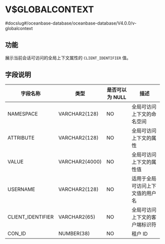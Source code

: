 V$GLOBALCONTEXT 
====================================
#docslug#/oceanbase-database/oceanbase-database/V4.0.0/v-globalcontext


功能 
-----------------------

展示当前会话可访问的全局上下文属性的 `CLIENT_IDENTIFIER` 值。

字段说明 
-------------------------



|       字段名称        |       类型       | **是否可以为 NULL** |        描述        |
|-------------------|----------------|----------------|------------------|
| NAMESPACE         | VARCHAR2(128)  | NO             | 全局可访问上下文的命名空间    |
| ATTRIBUTE         | VARCHAR2(128)  | NO             | 全局可访问上下文的属性      |
| VALUE             | VARCHAR2(4000) | NO             | 全局可访问上下文的属性值     |
| USERNAME          | VARCHAR2(128)  | NO             | 适用于全局可访问上下文值的用户名 |
| CLIENT_IDENTIFIER | VARCHAR2(65)   | NO             | 全局可访问上下文的客户端标识符  |
| CON_ID            | NUMBER(38)     | NO             | 租户 ID            |


